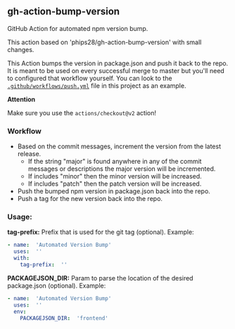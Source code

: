 ## gh-action-bump-version

GitHub Action for automated npm version bump.

This action based on 'phips28/gh-action-bump-version' with small changes.

This Action bumps the version in package.json and push it back to the repo. 
It is meant to be used on every successful merge to master but 
you'll need to configured that workflow yourself. You can look to the
[`.github/workflows/push.yml`](./.github/workflows/push.yml) file in this project as an example.

**Attention**

Make sure you use the `actions/checkout@v2` action!

### Workflow

* Based on the commit messages, increment the version from the latest release.
  * If the string "major" is found anywhere in any of the commit messages or descriptions the major 
    version will be incremented.
  * If includes "minor" then the minor version will be increased.
  * If includes "patch" then the patch version will be increased.
* Push the bumped npm version in package.json back into the repo.
* Push a tag for the new version back into the repo.

### Usage:
**tag-prefix:** Prefix that is used for the git tag  (optional). Example:
```yaml
- name:  'Automated Version Bump'
  uses:  ''
  with:
    tag-prefix:  ''
```
**PACKAGEJSON_DIR:** Param to parse the location of the desired package.json (optional). Example:
```yaml
- name:  'Automated Version Bump'
  uses:  ''
  env:
    PACKAGEJSON_DIR:  'frontend'
```
